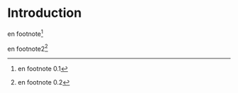# Introduction

en footnote[^readme.1]

en footnote2[^readme.2]

[^readme.1]: en footnote 0.1

[^readme.2]: en footnote 0.2
